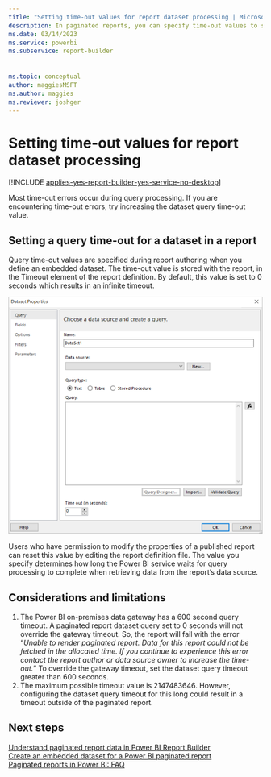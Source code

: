 ```yaml
---
title: "Setting time-out values for report dataset processing | Microsoft Docs"
description: In paginated reports, you can specify time-out values to set limits on how system resources are used.
ms.date: 03/14/2023
ms.service: powerbi
ms.subservice: report-builder


ms.topic: conceptual
author: maggiesMSFT
ms.author: maggies
ms.reviewer: joshger
---
```

# Setting time-out values for report dataset processing
[!INCLUDE [applies-yes-report-builder-yes-service-no-desktop](../../includes/applies-yes-report-builder-yes-service-no-desktop.md)]

Most time-out errors occur during query processing. If you are encountering time-out errors, try increasing the dataset query time-out value. 
  
## Setting a query time-out for a dataset in a report  
 Query time-out values are specified during report authoring when you define an embedded dataset. The time-out value is stored with the report, in the Timeout element of the report definition. By default, this value is set to 0 seconds which results in an infinite timeout. 
 
![Screenshot of a dataset-properties-timeout.png](../media/paginated-reports-create-embedded-dataset/power-bi-dataset-properties-timeout.png "Power BI dataset properties")  
 
 Users who have permission to modify the properties of a published report can reset this value by editing the report definition file.
 The value you specify determines how long the Power BI service waits for query processing to complete when retrieving data from the report’s data source.
 
  
## Considerations and limitations
1.  The Power BI on-premises data gateway has a 600 second query timeout. A paginated report dataset query set to 0 seconds will not override the gateway timeout. So, the report will fail with the error “_Unable to render paginated report. Data for this report could not be fetched in the allocated time. If you continue to experience this error contact the report author or data source owner to increase the time-out._” To override the gateway timeout, set the dataset query timeout greater than 600 seconds.
2.	The maximum possible timeout value is 2147483646. However, configuring the dataset query timeout for this long could result in a timeout outside of the paginated report.
 
  
## Next steps 
 [Understand paginated report data in Power BI Report Builder](../../report-builder-data.md)   
 [Create an embedded dataset for a Power BI paginated report](../../paginated-reports-create-embedded-dataset.md)   
 [Paginated reports in Power BI: FAQ](../../paginated-reports-faq.md)   
